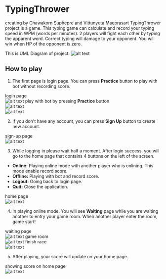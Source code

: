 # TypingThrower
creating by Chawakorn Suphepre and Vittunyuta Maeprasart
TypingThrower project is a game. This typing game can calculate and record your typing speed in WPM (words per minutes). 2 players will fight each other by typing the apparent word.
Correct typing will damage to your opponent. You will win when HP of the opponent is zero.

This is UML Diagram of project:
![alt text](https://github.com/winChawakorn/TypingThrower/blob/master/UMLDiagram.gif "UML Diagram")


## How to play

1. The first page is login page. You can press **Practice** button to play with bot without recording score.

login page<br>
![alt text](https://github.com/winChawakorn/TypingThrower/blob/master/mdpic/loginPage.png "login page")
play with bot by pressing **Practice** button.<br>
![alt text](https://github.com/winChawakorn/TypingThrower/blob/master/mdpic/playWithBot.png "practice page") <br>
![alt text](https://github.com/winChawakorn/TypingThrower/blob/master/mdpic/scorePlayWithBot.png "score play practice") <br>

2. If you don't have any account, you can press **Sign Up** button to create new account.

sign-up page<br>
![alt text](https://github.com/winChawakorn/TypingThrower/blob/master/mdpic/signUpPage.png "sign up page")


3. While logging in please wait half a moment. After login success, you will go to the home page that contains 4 buttons on the left of the screen.
* **Online:** Playing online mode with another player who is onlining. This mode enable record score.
* **Offline:** Playing with bot and record score.
* **Logout:** Going back to login page.
* **Quit:** Close the application.

home page<br>
![alt text](https://github.com/winChawakorn/TypingThrower/blob/master/mdpic/homePages.png "home page")


4. In playing online mode. You will see **Waiting** page while you are waiting another to entry your game room. When another player enter the room, game start!

waiting page<br>
![alt text](https://github.com/winChawakorn/TypingThrower/blob/master/mdpic/waitingPlayer.png "waiting page")
game room<br>
![alt text](https://github.com/winChawakorn/TypingThrower/blob/master/mdpic/playOnline.png "play online")
finish race<br>
![alt text](https://github.com/winChawakorn/TypingThrower/blob/master/mdpic/scorePlayOnline.png "play online score")



5. After playing, your score will update on your home page.

showing score on home page<br>
![alt text](https://github.com/winChawakorn/TypingThrower/blob/master/mdpic/homePagesScore.png "home  page score")
